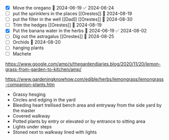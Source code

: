 - [x] Move the oregano 📅 2024-06-19 ✅ 2024-06-24
- [ ] put the sprinklers in the places [[Orestes]] 📅 2024-08-19 
- [ ] put the filter in the well [[Dad]] [[Orestes]] 📅 2024-08-30 
- [ ] Trim the hedges [[Orestes]] 📅 2024-08-19 
- [x] Put the banana water in the herbs 📅 2024-06-19 ✅ 2024-08-02
- [ ] Dig out the astragalus [[Orestes]] 📅 2024-08-25 
- [ ] Orchids 📅 2024-08-20 
- [ ] hanging plants 
- [ ] Machete

https://www.google.com/amp/s/thegardendiaries.blog/2020/11/20/lemon-grass-from-garden-to-kitchen/amp/

https://www.gardeningknowhow.com/edible/herbs/lemongrass/lemongrass-companion-plants.htm

- Grassy hesging
- Circles and edging in the yard
- Bleeding heart trellised bench area and entryway from the side yard by the master
- Covered walkway
- Potted plants by entry or elevated or by entrance to sitting area
- Lights under steps
- Stoned next to walkway lined with lights 

